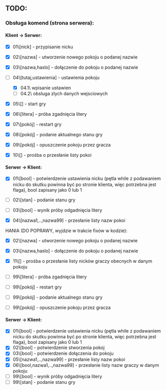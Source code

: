 ## TODO:

### Obsługa komend (strona serwera):
#### Klient -> Serwer:

- [x] 01\\[nick] - przypisanie nicku  
- [x] 02\\[nazwa] - utworzenie nowego pokoju o podanej nazwie 
- [x] 03\\[nazwa,haslo] - dołączenie do pokoju o podanej nazwie 
- [ ] 04\\[tutaj,ustawienia] - ustawienia pokoju
  - [x] 04.1\\ wpisanie ustawien
  - [ ] 04.2\\ obsluga zlych danych wejsciowych 
- [x] 05\\[] - start gry
- [x] 06\\[litera] - próba zgadnięcia litery
- [x] 07\\[pokój] - restart gry
- [x] 08\\[pokój] - podanie aktualnego stanu gry
- [x] 09\\[pokój] - opuszczenie pokoju przez gracza
- [x] 10\\[] - prośba o przesłanie listy pokoi


#### Serwer -> Klient:
- [x] 01\\[bool] - potwierdzenie ustawienia nicku (pętla while z podawaniem nicku do skutku powinna być po stronie klienta, więc potrzebna jest flaga), bool zapisany jako 0 lub 1
- [ ] 02\\[stan] - podanie stanu gry
- [ ] 03\\[bool] - wynik próby odgadnięcia litery
- [x] 04\\[nazwa1,..,nazwa99] - przesłanie listy nazw pokoi




HANIA (DO POPRAWY, wyjdzie w trakcie fixów w kodzie):

- [x] 02\\[nazwa] - utworzenie nowego pokoju o podanej nazwie
- [x] 03\\[nazwa,haslo] - dołączenie do pokoju o podanej nazwie
- [x] 11\\[] - prośba o przesłanie listy nicków graczy obecnych w danym pokoju
- [ ] 99\\[litera] - próba zgadnięcia litery
- [ ] 99\\[pokój] - restart gry
- [ ] 99\\[pokój] - podanie aktualnego stanu gry
- [ ] 99\\[pokój] - opuszczenie pokoju przez gracza



#### Serwer -> Klient:
- [x] 01\\[bool] - potwierdzenie ustawienia nicku (pętla while z podawaniem nicku do skutku powinna być po stronie klienta, więc potrzebna jest flaga), bool zapisany jako 0 lub 1
- [x] 02\\[bool] - potwierdzenie stworzenia pokoj
- [x] 03\\[bool] - potwierdzenie dołączenia do pokoju
- [x] 05\\[nazwa1,..,nazwa99] - przesłanie listy nazw pokoi
- [x] 06\\[bool,nazwa1,..,nazwa99] - przesłanie listy nazw graczy w danym pokoju
- [ ] 99\\[bool] - wynik próby odgadnięcia litery
- [ ] 99\\[stan] - podanie stanu gry